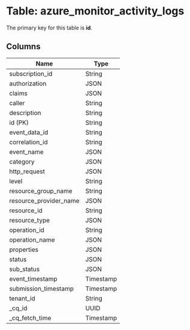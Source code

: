 # Table: azure_monitor_activity_logs


The primary key for this table is **id**.


## Columns
| Name          | Type          |
| ------------- | ------------- |
|subscription_id|String|
|authorization|JSON|
|claims|JSON|
|caller|String|
|description|String|
|id (PK)|String|
|event_data_id|String|
|correlation_id|String|
|event_name|JSON|
|category|JSON|
|http_request|JSON|
|level|String|
|resource_group_name|String|
|resource_provider_name|JSON|
|resource_id|String|
|resource_type|JSON|
|operation_id|String|
|operation_name|JSON|
|properties|JSON|
|status|JSON|
|sub_status|JSON|
|event_timestamp|Timestamp|
|submission_timestamp|Timestamp|
|tenant_id|String|
|_cq_id|UUID|
|_cq_fetch_time|Timestamp|